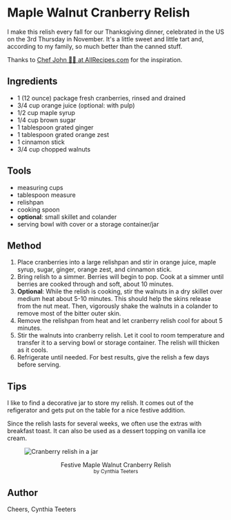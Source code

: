 # Maple Walnut Cranberry Relish

I make this relish every fall for our Thanksgiving dinner, celebrated in the US on the 3rd Thursday in November. It's a little sweet and little tart and, according to my family, so much better than the canned stuff.

Thanks to [Chef John 👨‍🍳 at AllRecipes.com](https://www.allrecipes.com/recipe/235618/maple-walnut-cranberry-relish/) for the inspiration.

## Ingredients

- 1 (12 ounce) package fresh cranberries, rinsed and drained
- 3/4 cup orange juice (optional: with pulp)
- 1/2 cup maple syrup
- 1/4 cup brown sugar
- 1 tablespoon grated ginger
- 1 tablespoon grated orange zest
- 1 cinnamon stick
- 3/4 cup chopped walnuts

## Tools

- measuring cups
- tablespoon measure
- relishpan
- cooking spoon
- **optional**: small skillet and colander
- serving bowl with cover or a storage container/jar

## Method

1. Place cranberries into a large relishpan and stir in orange juice, maple syrup, sugar, ginger, orange zest, and cinnamon stick.
2. Bring relish to a simmer. Berries will begin to pop. Cook at a simmer until berries are cooked through and soft, about 10 minutes.
3. **Optional**: While the relish is cooking, stir the walnuts in a dry skillet over medium heat about 5-10 minutes. This should help the skins release from the nut meat. Then, vigorously shake the walnuts in a colander to remove most of the bitter outer skin.
4. Remove the relishpan from heat and let cranberry relish cool for about 5 minutes.
5. Stir the walnuts into cranberry relish. Let it cool to room temperature and transfer it to a serving bowl or storage container. The relish will thicken as it cools.
6. Refrigerate until needed. For best results, give the relish a few days before serving.

## Tips

I like to find a decorative jar to store my relish. It comes out of the refigerator and gets put on the table for a nice festive addition.

Since the relish lasts for several weeks, we often use the extras with breakfast toast. It can also be used as a dessert topping on vanilla ice cream.

<figure>

![Cranberry relish in a jar](https://user-images.githubusercontent.com/13385801/132106255-8aba083c-8eec-4047-beef-f6c187e17f93.jpg)

<figcaption style="text-align: center;">
Festive Maple Walnut Cranberry Relish <br><span style="font-size: smaller"> by Cynthia Teeters</span>
</figcaption>

</figure>

## Author

Cheers, Cynthia Teeters
